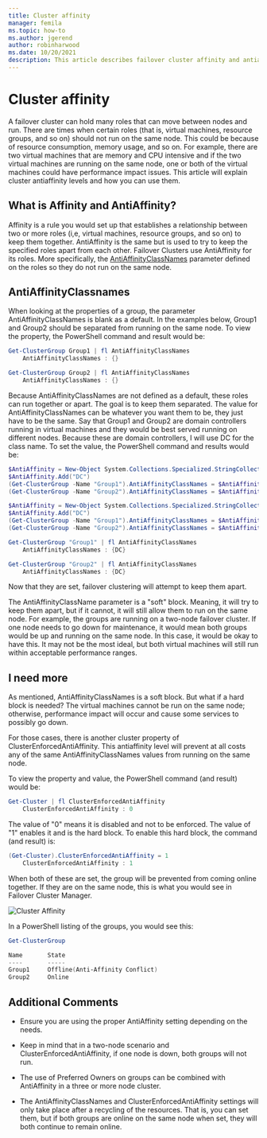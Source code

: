 ```yaml
---
title: Cluster affinity
manager: femila
ms.topic: how-to
ms.author: jgerend
author: robinharwood
ms.date: 10/20/2021
description: This article describes failover cluster affinity and antiaffinity levels
---
```

# Cluster affinity



A failover cluster can hold many roles that can move between nodes and run. There are times when certain roles (that is, virtual machines, resource groups, and so on) should not run on the same node.  This could be because of resource consumption, memory usage, and so on.  For example, there are two virtual machines that are memory and CPU intensive and if the two virtual machines are running on the same node, one or both of the virtual machines could have performance impact issues.  This article will explain cluster antiaffinity levels and how you can use them.

## What is Affinity and AntiAffinity?

Affinity is a rule you would set up that establishes a relationship between two or more roles (i,e, virtual machines, resource groups, and so on) to keep them together.  AntiAffinity is the same but is used to try to keep the specified roles apart from each other. Failover Clusters use AntiAffinity for its roles.  More specifically, the [AntiAffinityClassNames](/previous-versions/windows/desktop/mscs/groups-antiaffinityclassnames) parameter defined on the roles so they do not run on the same node.

## AntiAffinityClassnames

When looking at the properties of a group, the parameter AntiAffinityClassNames is blank as a default. In the examples below, Group1 and Group2 should be separated from running on the same node.  To view the property, the PowerShell command and result would be:

```powershell
Get-ClusterGroup Group1 | fl AntiAffinityClassNames
    AntiAffinityClassNames : {}

Get-ClusterGroup Group2 | fl AntiAffinityClassNames
    AntiAffinityClassNames : {}
```

Because AntiAffinityClassNames are not defined as a default, these roles can run together or apart. The goal is to keep them separated. The value for AntiAffinityClassNames can be whatever you want them to be, they just have to be the same. Say that Group1 and Group2 are domain controllers running in virtual machines and they would be best served running on different nodes. Because these are domain controllers, I will use DC for the class name. To set the value, the PowerShell command and results would be:

```powershell
$AntiAffinity = New-Object System.Collections.Specialized.StringCollection
$AntiAffinity.Add("DC")
(Get-ClusterGroup -Name "Group1").AntiAffinityClassNames = $AntiAffinity
(Get-ClusterGroup -Name "Group2").AntiAffinityClassNames = $AntiAffinity

$AntiAffinity = New-Object System.Collections.Specialized.StringCollection
$AntiAffinity.Add("DC")
(Get-ClusterGroup -Name "Group1").AntiAffinityClassNames = $AntiAffinity
(Get-ClusterGroup -Name "Group2").AntiAffinityClassNames = $AntiAffinity

Get-ClusterGroup "Group1" | fl AntiAffinityClassNames
    AntiAffinityClassNames : {DC}

Get-ClusterGroup "Group2" | fl AntiAffinityClassNames
    AntiAffinityClassNames : {DC}
```

Now that they are set, failover clustering will attempt to keep them apart.

The AntiAffinityClassName parameter is a "soft" block.  Meaning, it will try to keep them apart, but if it cannot, it will still allow them to run on the same node.  For example, the groups are running on a two-node failover cluster.  If one node needs to go down for maintenance, it would mean both groups would be up and running on the same node.  In this case, it would be okay to have this.  It may not be the most ideal, but both virtual machines will still run within acceptable performance ranges.

## I need more

As mentioned, AntiAffinityClassNames is a soft block.  But what if a hard block is needed?  The virtual machines cannot be run on the same node; otherwise, performance impact will occur and cause some services to possibly go down.

For those cases, there is another cluster property of ClusterEnforcedAntiAffinity.  This antiaffinity level will prevent at all costs any of the same AntiAffinityClassNames values from running on the same node.

To view the property and value, the PowerShell command (and result) would be:

```powershell
Get-Cluster | fl ClusterEnforcedAntiAffinity
    ClusterEnforcedAntiAffinity : 0
```

The value of "0" means it is disabled and not to be enforced.  The value of "1" enables it and is the hard block.  To enable this hard block, the command (and result) is:

```powershell
(Get-Cluster).ClusterEnforcedAntiAffinity = 1
    ClusterEnforcedAntiAffinity : 1
```

When both of these are set, the group will be prevented from coming online together.  If they are on the same node, this is what you would see in Failover Cluster Manager.

![Cluster Affinity](media/Cluster-Affinity/Cluster-Affinity-1.png)

In a PowerShell listing of the groups, you would see this:

```powershell
Get-ClusterGroup

Name       State
----       -----
Group1     Offline(Anti-Affinity Conflict)
Group2     Online
```

## Additional Comments

- Ensure you are using the proper AntiAffinity setting depending on the needs.
- Keep in mind that in a two-node scenario and ClusterEnforcedAntiAffinity, if one node is down, both groups will not run.

- The use of Preferred Owners on groups can be combined with AntiAffinity in a three or more node cluster.
- The AntiAffinityClassNames and ClusterEnforcedAntiAffinity settings will only take place after a recycling of the resources. That is, you can set them, but if both groups are online on the same node when set, they will both continue to remain online.
